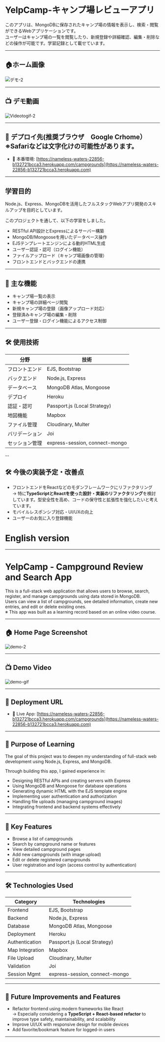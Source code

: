 # YelpCamp-キャンプ場レビューアプリ

このアプリは、MongoDBに保存されたキャンプ場の情報を表示し、検索・閲覧ができるWebアプリケーションです。  
ユーザーはキャンプ場の一覧を閲覧したり、新規登録や詳細確認、編集・削除などの操作が可能です。学習記録として載せています。

---
## 🏠ホーム画像 

![デモ-2](https://github.com/user-attachments/assets/b95d5f48-0915-4628-87b9-006df316ac97)

---


## 📺 デモ動画  

![Videotogif-2](https://github.com/user-attachments/assets/a9b768ff-295c-4a66-900b-b74aeeac7e49)

---

## 🔗 デプロイ先(推奨ブラウザ　Google Crhome）※Safariなどは文字化けの可能性があります。

- 🚀 本番環境: [https://nameless-waters-22856-b132721bcca3.herokuapp.com/campgrounds](https://nameless-waters-22856-b132721bcca3.herokuapp.com)
  
---


## 学習目的

Node.js、Express、MongoDBを活用したフルスタックWebアプリ開発のスキルアップを目的としています。

このプロジェクトを通して、以下の学習をしました。

- RESTful API設計とExpressによるサーバー構築  
- MongoDB/Mongooseを用いたデータベース操作  
- EJSテンプレートエンジンによる動的HTML生成  
- ユーザー認証・認可（ログイン機能）  
- ファイルアップロード（キャンプ場画像の管理）  
- フロントエンドとバックエンドの連携  

---

## 🚀 主な機能

- キャンプ場一覧の表示  
- キャンプ場の詳細ページ閲覧  
- 新規キャンプ場の登録（画像アップロード対応）  
- 登録済みキャンプ場の編集・削除  
- ユーザー登録・ログイン機能によるアクセス制御  


---

## 🛠 使用技術

| 分野         | 技術                                |
|--------------|-------------------------------------|
| フロントエンド | EJS, Bootstrap                      |
| バックエンド   | Node.js, Express                   |
| データベース   | MongoDB Atlas, Mongoose            |
| デプロイ       | Heroku                             |
| 認証・認可     | Passport.js (Local Strategy)       |
| 地図機能       | Mapbox                             |
| ファイル管理   | Cloudinary, Multer                 |
| バリデーション | Joi                                 |
| セッション管理 | express-session, connect-mongo     |


--
## 🛠 今後の実装予定・改善点

- フロントエンドをReactなどのモダンフレームワークにリファクタリング  
  → 特に**TypeScriptとReactを使った設計・実装のリファクタリング**を検討しています。型安全性を高め、コードの保守性と拡張性を強化したいと考えています。   
- モバイルレスポンシブ対応・UI/UXの向上  
- ユーザーのお気に入り登録機能






# English version
---

# YelpCamp - Campground Review and Search App

This is a full-stack web application that allows users to browse, search, register, and manage campgrounds using data stored in MongoDB.  
Users can view a list of campgrounds, see detailed information, create new entries, and edit or delete existing ones.  
※ This app was built as a learning record based on an online video course.

---

## 🏠 Home Page Screenshot

![demo-2](https://github.com/user-attachments/assets/b95d5f48-0915-4628-87b9-006df316ac97)

---

## 📺 Demo Video

![demo-gif](https://github.com/user-attachments/assets/a9b768ff-295c-4a66-900b-b74aeeac7e49)

---

## 🔗 Deployment URL

- 🚀 Live App: [https://nameless-waters-22856-b132721bcca3.herokuapp.com/campgrounds](https://nameless-waters-22856-b132721bcca3.herokuapp.com)

---

## 🎯 Purpose of Learning

The goal of this project was to deepen my understanding of full-stack web development using Node.js, Express, and MongoDB.

Through building this app, I gained experience in:

- Designing RESTful APIs and creating servers with Express  
- Using MongoDB and Mongoose for database operations  
- Generating dynamic HTML with the EJS template engine  
- Implementing user authentication and authorization  
- Handling file uploads (managing campground images)  
- Integrating frontend and backend systems effectively  

---

## 🚀 Key Features

- Browse a list of campgrounds  
- Search by campground name or features  
- View detailed campground pages  
- Add new campgrounds (with image upload)  
- Edit or delete registered campgrounds  
- User registration and login (access control by authentication)  

---

## 🛠 Technologies Used

| Category       | Technologies                         |
|----------------|--------------------------------------|
| Frontend       | EJS, Bootstrap                       |
| Backend        | Node.js, Express                     |
| Database       | MongoDB Atlas, Mongoose              |
| Deployment     | Heroku                               |
| Authentication | Passport.js (Local Strategy)         |
| Map Integration| Mapbox                               |
| File Upload    | Cloudinary, Multer                   |
| Validation     | Joi                                  |
| Session Mgmt   | express-session, connect-mongo       |

---

## 🔧 Future Improvements and Features

- Refactor frontend using modern frameworks like React  
  → Especially considering a **TypeScript + React-based refactor** to improve type safety, maintainability, and scalability  
- Improve UI/UX with responsive design for mobile devices  
- Add favorite/bookmark feature for logged-in users  

---




